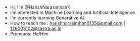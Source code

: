 -  Hi, I’m @HarishNarasimhanK
-  I’m interested in Machine Learning and Artificial Intelligence
-  I’m currently learning Generative AI.
-  How to reach me : harishnarasimhan0135@gmail.com | 126003102@sastra.ac.in 
-  Pronouns: He/Him

<!---
HarishNarasimhanK/HarishNarasimhanK is a ✨ special ✨ repository because its `README.md` (this file) appears on your GitHub profile.
You can click the Preview link to take a look at your changes.
--->
